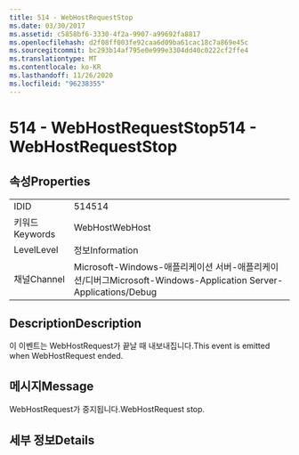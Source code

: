 ```yaml
---
title: 514 - WebHostRequestStop
ms.date: 03/30/2017
ms.assetid: c5858bf6-3330-4f2a-9907-a99692fa8817
ms.openlocfilehash: d2f08ff003fe92caa6d09ba61cac18c7a869e45c
ms.sourcegitcommit: bc293b14af795e0e999e3304dd40c0222cf2ffe4
ms.translationtype: MT
ms.contentlocale: ko-KR
ms.lasthandoff: 11/26/2020
ms.locfileid: "96238355"
---
```

# <a name="514---webhostrequeststop"></a><span data-ttu-id="8bc58-102">514 - WebHostRequestStop</span><span class="sxs-lookup"><span data-stu-id="8bc58-102">514 - WebHostRequestStop</span></span>

## <a name="properties"></a><span data-ttu-id="8bc58-103">속성</span><span class="sxs-lookup"><span data-stu-id="8bc58-103">Properties</span></span>  
  
|||  
|-|-|  
|<span data-ttu-id="8bc58-104">ID</span><span class="sxs-lookup"><span data-stu-id="8bc58-104">ID</span></span>|<span data-ttu-id="8bc58-105">514</span><span class="sxs-lookup"><span data-stu-id="8bc58-105">514</span></span>|  
|<span data-ttu-id="8bc58-106">키워드</span><span class="sxs-lookup"><span data-stu-id="8bc58-106">Keywords</span></span>|<span data-ttu-id="8bc58-107">WebHost</span><span class="sxs-lookup"><span data-stu-id="8bc58-107">WebHost</span></span>|  
|<span data-ttu-id="8bc58-108">Level</span><span class="sxs-lookup"><span data-stu-id="8bc58-108">Level</span></span>|<span data-ttu-id="8bc58-109">정보</span><span class="sxs-lookup"><span data-stu-id="8bc58-109">Information</span></span>|  
|<span data-ttu-id="8bc58-110">채널</span><span class="sxs-lookup"><span data-stu-id="8bc58-110">Channel</span></span>|<span data-ttu-id="8bc58-111">Microsoft-Windows-애플리케이션 서버-애플리케이션/디버그</span><span class="sxs-lookup"><span data-stu-id="8bc58-111">Microsoft-Windows-Application Server-Applications/Debug</span></span>|  
  
## <a name="description"></a><span data-ttu-id="8bc58-112">Description</span><span class="sxs-lookup"><span data-stu-id="8bc58-112">Description</span></span>  

 <span data-ttu-id="8bc58-113">이 이벤트는 WebHostRequest가 끝날 때 내보내집니다.</span><span class="sxs-lookup"><span data-stu-id="8bc58-113">This event is emitted when WebHostRequest ended.</span></span>  
  
## <a name="message"></a><span data-ttu-id="8bc58-114">메시지</span><span class="sxs-lookup"><span data-stu-id="8bc58-114">Message</span></span>  

 <span data-ttu-id="8bc58-115">WebHostRequest가 중지됩니다.</span><span class="sxs-lookup"><span data-stu-id="8bc58-115">WebHostRequest stop.</span></span>  
  
## <a name="details"></a><span data-ttu-id="8bc58-116">세부 정보</span><span class="sxs-lookup"><span data-stu-id="8bc58-116">Details</span></span>
